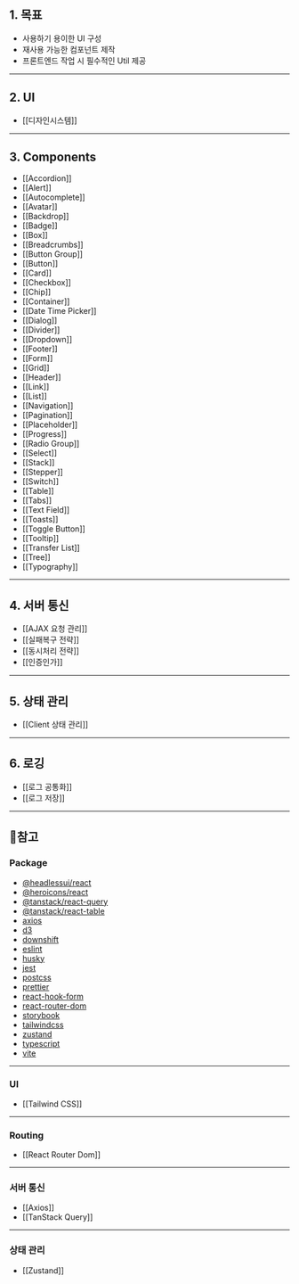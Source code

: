 ## 1. 목표
- 사용하기 용이한 UI 구성
- 재사용 가능한 컴포넌트 제작
- 프론트엔드 작업 시 필수적인 Util 제공
---
## 2. UI
- [[디자인시스템]]
---
## 3. Components
- [[Accordion]]
- [[Alert]]
- [[Autocomplete]]
- [[Avatar]]
- [[Backdrop]]
- [[Badge]]
- [[Box]]
- [[Breadcrumbs]]
- [[Button Group]]
- [[Button]]
- [[Card]]
- [[Checkbox]]
- [[Chip]]
- [[Container]]
- [[Date Time Picker]]
- [[Dialog]]
- [[Divider]]
- [[Dropdown]]
- [[Footer]]
- [[Form]]
- [[Grid]]
- [[Header]]
- [[Link]]
- [[List]]
- [[Navigation]]
- [[Pagination]]
- [[Placeholder]]
- [[Progress]]
- [[Radio Group]]
- [[Select]]
- [[Stack]]
- [[Stepper]]
- [[Switch]]
- [[Table]]
- [[Tabs]]
- [[Text Field]]
- [[Toasts]]
- [[Toggle Button]]
- [[Tooltip]]
- [[Transfer List]]
- [[Tree]]
- [[Typography]]
---
## 4. 서버 통신
- [[AJAX 요청 관리]]
- [[실패복구 전략]]
- [[동시처리 전략]]
- [[인증인가]]
---
## 5. 상태 관리
- [[Client 상태 관리]]
---
## 6. 로깅
- [[로그 공통화]]
- [[로그 저장]]
---
## 🔗참고
### Package
- [@headlessui/react](https://headlessui.com/)
- [@heroicons/react](https://heroicons.com/)
- [@tanstack/react-query](https://tanstack.com/query/latest)
- [@tanstack/react-table](https://tanstack.com/table/latest)
- [axios](https://axios-http.com/kr/docs/intro)
- [d3](https://d3js.org/)
- [downshift](https://www.downshift-js.com/)
- [eslint](https://eslint.org/)
- [husky](https://typicode.github.io/husky/)
- [jest](https://jestjs.io/)
- [postcss](https://postcss.org/)
- [prettier](https://prettier.io/)
- [react-hook-form](https://react-hook-form.com/)
- [react-router-dom](https://reactrouter.com/)
- [storybook](https://storybook.js.org/)
- [tailwindcss](https://tailwindcss.com/)
- [zustand](https://zustand-demo.pmnd.rs/)
- [typescript](https://www.typescriptlang.org/)
- [vite](https://ko.vitejs.dev/guide/)
---
### UI
- [[Tailwind CSS]]
---
### Routing
- [[React Router Dom]]
---
### 서버 통신
- [[Axios]]
- [[TanStack Query]]
---
### 상태 관리
- [[Zustand]]